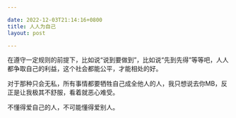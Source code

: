 ```yaml
---

date: 2022-12-03T21:14:16+0800
title: 人人为自己
layout: post

---
```


在遵守一定规则的前提下，比如说“说到要做到”，比如说“先到先得”等等吧，人人都争取自己的利益，这个社会都能公平，才能相处的好。

对于那种只会无私，所有事情都要牺牲自己成全他人的人，我只想说去你MB，反正是让我极其不舒服，看着就恶心难受。

不懂得爱自己的人，不可能懂得爱别人。
